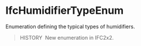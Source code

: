 IfcHumidifierTypeEnum
=====================

Enumeration defining the typical types of humidifiers.

> HISTORY&nbsp; New enumeration in IFC2x2.
